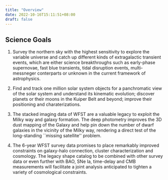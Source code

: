 ```yaml
---
title: "Overview"
date: 2022-10-16T15:11:51+08:00
draft: false
---
```

## Science Goals

1. Survey the northern sky with the highest sensitivity to explore the variable universe and catch up different kinds of extragalactic transient events, which are either science breakthroughs such as early-phase supernovae, fast blue transients, tidal disruption events, multi-messneger conterparts or unknown in the current framework of astrophysics.

2. Find and track one million solar system objects for a panchromatic view of the solar system and understand its kinematic evolution; discover planets or their moons in the Kuiper Belt and beyond; improve their positioning and charaterizations.

3. The stacked imaging data of WFST are a valuable legacy to exploit the Milky way and galaxy formation. The deep photometry improves the 3D dust mapping of the Galaxy and help pin down the number of dwarf galaxies in the vicinity of the Milky way, rendering a direct test of the long-standing ``missing satellite'' problem.

4. The 6-year WFST survey data promises to place remarkably improved constraints on galaxy-halo connection, cluster characterization and cosmology. The legacy shape catalog to be combined with other survey data or even further with BAO, SNe Ia, time-delay and CMB measurements will facilitate a joint analysis anticipated to tighten a variety of cosmological constraints.